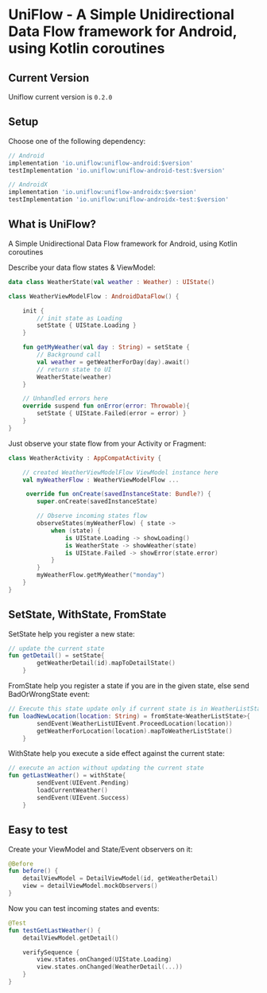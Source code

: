 
# UniFlow - A Simple Unidirectional Data Flow framework for Android, using Kotlin coroutines

## Current Version

Uniflow current version is `0.2.0`

## Setup

Choose one of the following dependency:

```gradle
// Android
implementation 'io.uniflow:uniflow-android:$version'
testImplementation 'io.uniflow:uniflow-android-test:$version'

// AndroidX
implementation 'io.uniflow:uniflow-androidx:$version'
testImplementation 'io.uniflow:uniflow-androidx-test:$version'
```

## What is UniFlow?

A Simple Unidirectional Data Flow framework for Android, using Kotlin coroutines

Describe your data flow states & ViewModel:

```kotlin
data class WeatherState(val weather : Weather) : UIState()

class WeatherViewModelFlow : AndroidDataFlow() {

    init {
        // init state as Loading
        setState { UIState.Loading }
    }

    fun getMyWeather(val day : String) = setState {
        // Background call
        val weather = getWeatherForDay(day).await()
        // return state to UI
        WeatherState(weather)
    }

    // Unhandled errors here
    override suspend fun onError(error: Throwable){
        setState { UIState.Failed(error = error) }
    }
}
```

Just observe your state flow from your Activity or Fragment:

```kotlin
class WeatherActivity : AppCompatActivity {

    // created WeatherViewModelFlow ViewModel instance here
    val myWeatherFlow : WeatherViewModelFlow ...

     override fun onCreate(savedInstanceState: Bundle?) {
        super.onCreate(savedInstanceState)

        // Observe incoming states flow
        observeStates(myWeatherFlow) { state ->
            when (state) {
                is UIState.Loading -> showLoading()
                is WeatherState -> showWeather(state)
                is UIState.Failed -> showError(state.error)
            }
        }
        myWeatherFlow.getMyWeather("monday")
    }
}

```

## SetState, WithState, FromState

SetState help you register a new state:

```kotlin
// update the current state
fun getDetail() = setState{
        getWeatherDetail(id).mapToDetailState()
    }
```


FromState help you register a state if you are in the given state, else send BadOrWrongState event:

```kotlin
// Execute this state update only if current state is in WeatherListState
fun loadNewLocation(location: String) = fromState<WeatherListState>{
        sendEvent(WeatherListUIEvent.ProceedLocation(location))
        getWeatherForLocation(location).mapToWeatherListState()
    }
```

WithState help you execute a side effect against the current state:

```kotlin
// execute an action without updating the current state
fun getLastWeather() = withState{
        sendEvent(UIEvent.Pending)
        loadCurrentWeather()
        sendEvent(UIEvent.Success)
    }
```


## Easy to test

Create your ViewModel and State/Event observers on it:

```kotlin
@Before
fun before() {
    detailViewModel = DetailViewModel(id, getWeatherDetail)
    view = detailViewModel.mockObservers()
}
```

Now you can test incoming states and events:

```kotlin
@Test
fun testGetLastWeather() {
    detailViewModel.getDetail()

    verifySequence {
        view.states.onChanged(UIState.Loading)
        view.states.onChanged(WeatherDetail(...))
    }
}
```

